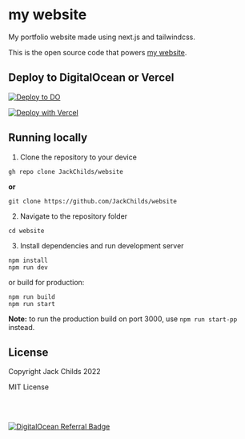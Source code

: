 # my website

My portfolio website made using next.js and tailwindcss.

This is the open source code that powers [my website](https://jackchilds.tech).

## Deploy to DigitalOcean or Vercel
[![Deploy to DO](https://www.deploytodo.com/do-btn-blue.svg)](https://cloud.digitalocean.com/apps/new?repo=https://github.com/JackChilds/website/tree/main&refcode=a78f5930de0a)

[![Deploy with Vercel](https://vercel.com/button)](https://vercel.com/new/clone?repository-url=https%3A%2F%2Fgithub.com%2FJackChilds%2Fwebsite&project-name=website&repo-name=website)

## Running locally

1. Clone the repository to your device
```
gh repo clone JackChilds/website
```
**or**
```
git clone https://github.com/JackChilds/website
```
2. Navigate to the repository folder
```
cd website
```
3. Install dependencies and run development server
```
npm install
npm run dev
```
or build for production:
```
npm run build
npm run start
```
**Note:** to run the production build on port 3000, use `npm run start-pp` instead.

## License
Copyright Jack Childs 2022

MIT License

<br><br>

[![DigitalOcean Referral Badge](https://web-platforms.sfo2.digitaloceanspaces.com/WWW/Badge%203.svg)](https://www.digitalocean.com/?refcode=a78f5930de0a&utm_campaign=Referral_Invite&utm_medium=Referral_Program&utm_source=badge)
